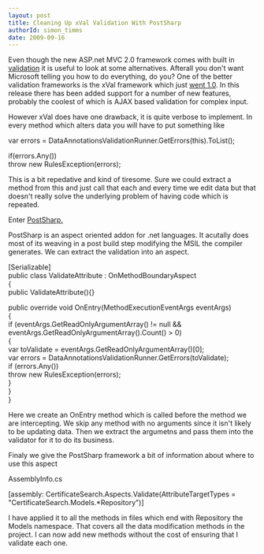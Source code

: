```yaml
---
layout: post
title: Cleaning Up xVal Validation With PostSharp
authorId: simon_timms
date: 2009-09-16
---
```


Even though the new ASP.net MVC 2.0 framework comes with built in [validation](http://haacked.com/archive/2009/10/01/asp.net-mvc-preview-2-released.aspx) it is useful to look at some alternatives. Afterall you don't want Microsoft telling you how to do everything, do you? One of the better validation frameworks is the xVal framework which just [went 1.0](http://blog.codeville.net/2009/09/17/xval-v10-now-available/). In this release there has been added support for a number of new features, probably the coolest of which is AJAX based validation for complex input.

However xVal does have one drawback, it is quite verbose to implement. In every method which alters data you will have to put something like

  
 var errors = DataAnnotationsValidationRunner.GetErrors(this).ToList();  
  
 if(errors.Any())  
 throw new RulesException(errors);

This is a bit repedative and kind of tiresome. Sure we could extract a method from this and just call that each and every time we edit data but that doesn't really solve the underlying problem of having code which is repeated.

Enter [PostSharp.](http://www.postsharp.org/)

PostSharp is an aspect oriented addon for .net languages. It acutally does most of its weaving in a post build step modifying the MSIL the compiler generates. We can extract the validation into an aspect.

  
 [Serializable]  
 public class ValidateAttribute : OnMethodBoundaryAspect  
 {  
 public ValidateAttribute(){}  
  
 public override void OnEntry(MethodExecutionEventArgs eventArgs)  
 {  
 if (eventArgs.GetReadOnlyArgumentArray() != null && eventArgs.GetReadOnlyArgumentArray().Count() > 0)  
 {  
 var toValidate = eventArgs.GetReadOnlyArgumentArray()[0];  
 var errors = DataAnnotationsValidationRunner.GetErrors(toValidate);  
 if (errors.Any())  
 throw new RulesException(errors);  
 }  
 }  
 }

Here we create an OnEntry method which is called before the method we are intercepting. We skip any method with no arguments since it isn't likely to be updating data. Then we extract the argumetns and pass them into the validator for it to do its business.

Finaly we give the PostSharp framework a bit of information about where to use this aspect

AssemblyInfo.cs

  
[assembly: CertificateSearch.Aspects.Validate(AttributeTargetTypes = "CertificateSearch.Models.*Repository")]

I have applied it to all the methods in files which end with Repository the Models namespace. That covers all the data modification methods in the project. I can now add new methods without the cost of ensuring that I validate each one.



